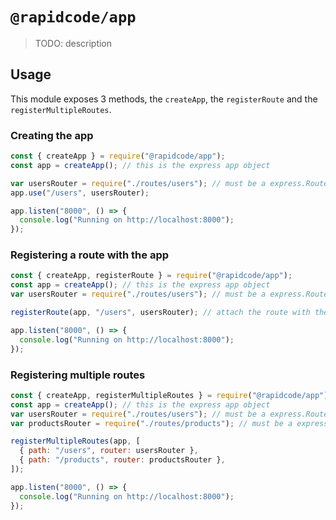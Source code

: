 # `@rapidcode/app`

> TODO: description

## Usage

This module exposes 3 methods, the `createApp`, the `registerRoute` and the `registerMultipleRoutes`.

### Creating the app

```javascript
const { createApp } = require("@rapidcode/app");
const app = createApp(); // this is the express app object

var usersRouter = require("./routes/users"); // must be a express.Router() object
app.use("/users", usersRouter);

app.listen("8000", () => {
  console.log("Running on http://localhost:8000");
});
```

### Registering a route with the app

```javascript
const { createApp, registerRoute } = require("@rapidcode/app");
const app = createApp(); // this is the express app object
var usersRouter = require("./routes/users"); // must be a express.Router() object

registerRoute(app, "/users", usersRouter); // attach the route with the app

app.listen("8000", () => {
  console.log("Running on http://localhost:8000");
});
```

### Registering multiple routes

```javascript
const { createApp, registerMultipleRoutes } = require("@rapidcode/app");
const app = createApp(); // this is the express app object
var usersRouter = require("./routes/users"); // must be a express.Router() object
var productsRouter = require("./routes/products"); // must be a express.Router() object

registerMultipleRoutes(app, [
  { path: "/users", router: usersRouter },
  { path: "/products", router: productsRouter },
]);

app.listen("8000", () => {
  console.log("Running on http://localhost:8000");
});
```
